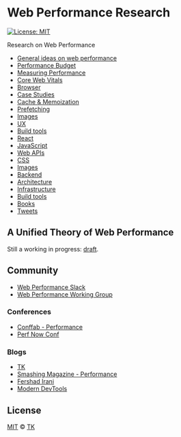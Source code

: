 # Web Performance Research

[![License: MIT](https://img.shields.io/badge/License-MIT-blue.svg)](https://opensource.org/licenses/MIT)

Research on Web Performance

- [General ideas on web performance](general)
- [Performance Budget](performance-budget)
- [Measuring Performance](measuring-performance)
- [Core Web Vitals](core-web-vitals)
- [Browser](browser)
- [Case Studies](case-studies)
- [Cache & Memoization](cache-and-memoization)
- [Prefetching](prefetching)
- [Images](images)
- [UX](ux)
- [Build tools](build-tools)
- [React](react)
- [JavaScript](javascript)
- [Web APIs](web-apis)
- [CSS](css)
- [Images](images)
- [Backend](backend)
- [Architecture](architecture)
- [Infrastructure](infrastructure)
- [Build tools](build-tools)
- [Books](books)
- [Tweets](tweets)

## A Unified Theory of Web Performance

Still a working in progress: [draft](draft/a-unified-theory-of-web-performance.md).

## Community

- [Web Performance Slack](https://webperformance.slack.com)
- [Web Performance Working Group](https://www.w3.org/webperf)

### Conferences

- [Conffab - Performance](https://conffab.com/topic/performance)
- [Perf Now Conf](https://perfnow.nl)

### Blogs

- [TK](https://www.iamtk.co)
- [Smashing Magazine - Performance](https://www.smashingmagazine.com/category/performance)
- [Fershad Irani](https://fershad.com/writing/all)
- [Modern DevTools](https://moderndevtools.com)

## License

[MIT](/LICENSE) © [TK](https://iamtk.co)
